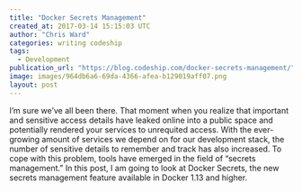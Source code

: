 ```yaml
---
title: "Docker Secrets Management"
created_at: 2017-03-14 15:15:03 UTC
author: "Chris Ward"
categories: writing codeship
tags:
  - Development
publication_url: "https://blog.codeship.com/docker-secrets-management/"
image: images/964db6a6-69da-4366-afea-b129019aff07.png
layout: post
---
```

I’m sure we’ve all been there. That moment when you realize that important and sensitive access details have leaked online into a public space and potentially rendered your services to unrequited access. With the ever-growing amount of services we depend on for our development stack, the number of sensitive details to remember and track has also increased. To cope with this problem, tools have emerged in the field of “secrets management.” In this post, I am going to look at Docker Secrets, the new secrets management feature available in Docker 1.13 and higher.

